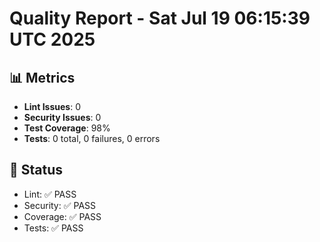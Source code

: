 # Quality Report - Sat Jul 19 06:15:39 UTC 2025
## 📊 Metrics
- **Lint Issues**: 0
- **Security Issues**: 0
- **Test Coverage**: 98%
- **Tests**: 0 total, 0 failures, 0 errors
## 🎯 Status
- Lint: ✅ PASS
- Security: ✅ PASS
- Coverage: ✅ PASS
- Tests: ✅ PASS
